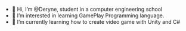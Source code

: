 - 👋 Hi, I’m @Deryne, student in a computer engineering school
- 👀 I’m interested in learning GamePlay Programming language.
- 🌱 I’m currently learning how to create video game with Unity and C#


<!---
Deryne/Deryne is a ✨ special ✨ repository because its `README.md` (this file) appears on your GitHub profile.
You can click the Preview link to take a look at your changes.
--->
